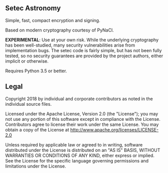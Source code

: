 ## Setec Astronomy

Simple, fast, compact encryption and signing.

Based on modern cryptography courtesy of PyNaCl.

__EXPERIMENTAL__: Use at your own risk. While the
underlying cryptography has been well-studied,
many security vulnerabilities arise from implementation
bugs. The setec code is fairly simple, but has
not been fully tested, so no security guarantees
are provided by the project authors, either implicit
or otherwise.

Requires Python 3.5 or better.

Legal
-----

Copyright 2018 by individual and corporate contributors as
noted in the individual source files.

Licensed under the Apache License, Version 2.0 (the "License"); you may
not use any portion of this software except in compliance with
the License. Contributors agree to license their work under the same
License. You may obtain a copy of the License at
http://www.apache.org/licenses/LICENSE-2.0

Unless required by applicable law or agreed to in writing, software
distributed under the License is distributed on an "AS IS" BASIS,
WITHOUT WARRANTIES OR CONDITIONS OF ANY KIND, either express or implied.
See the License for the specific language governing permissions and
limitations under the License.
